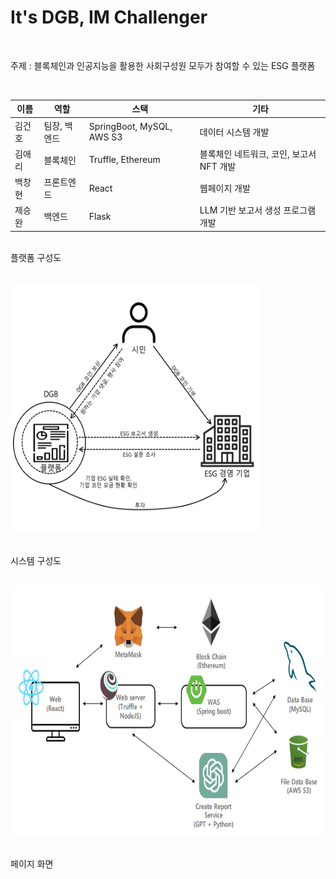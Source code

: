 # It's DGB, IM Challenger

<br>

주제 : 블록체인과 인공지능을 활용한 사회구성원 모두가 참여할 수 있는 ESG 플랫폼

<br>

| 이름   | 역할                  | 스택                       | 기타                               |
|---------|------------------------|-----------------------------|-----------------------------------|
| 김건호   | 팀장, 백엔드     | SpringBoot, MySQL, AWS S3  | 데이터 시스템 개발                |
| 김애리   | 블록체인    | Truffle, Ethereum               | 블록체인 네트워크, 코인, 보고서 NFT 개발 |
| 백창현   | 프론트엔드   | React                         | 웹페이지 개발                     |
| 제승완   | 백엔드       | Flask                          | LLM 기반 보고서 생성 프로그램 개발 |


<br>
플랫폼 구성도

<br/> <img src="img/platform architecture.png" width="400" height="400">


<br>
시스템 구성도

<br/> <img src="img/system architecture.png" width="700" height="400">


<br> 
페이지 화면
